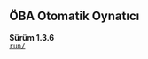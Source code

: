 <h2> ÖBA Otomatik Oynatıcı </h2>
<b> Sürüm 1.3.6 </b>
<br>
<a href="/MehmetKLl/OBA-Otomatik-Oynatici/main/src/">
<code>run/</code>
</a>
